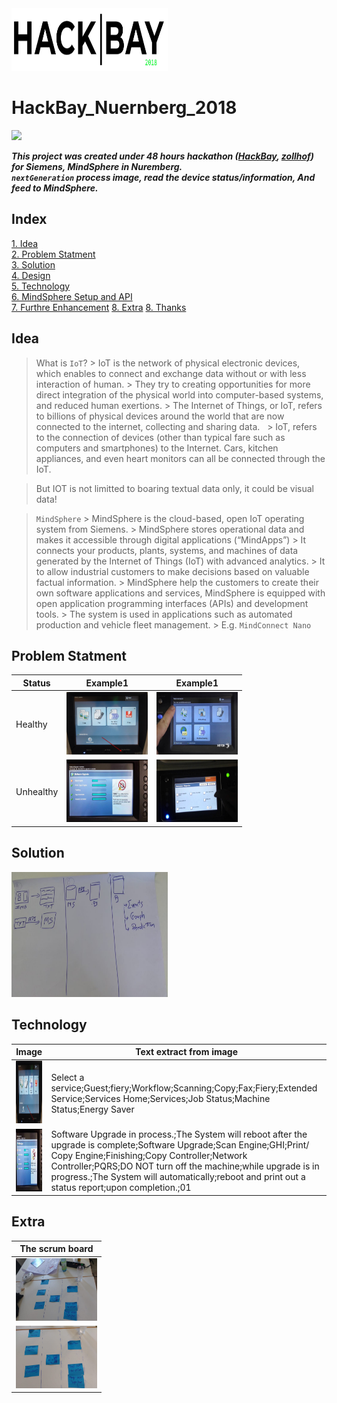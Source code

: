 <img src="https://github.com/vivek-bombatkar/HackBay_Nuernberg_2018/raw/master/images/logo_hackbay.JPG"  width="250" height="100">

# HackBay_Nuernberg_2018    
<img src="https://github.com/vivek-bombatkar/HackBay_Nuernberg_2018/raw/master/images/logo_nextGen.jpg.JPG" >

***This project was created under 48 hours hackathon ([HackBay](https://www.hackbay.de/), [zollhof](https://www.zollhof.de/)) for Siemens, MindSphere in Nuremberg.***  
***`nextGeneration` process image, read the device status/information, And feed to MindSphere.***


## Index
[1. Idea](#idea)  
[2. Problem Statment](#ProblemStatment)  
[3. Solution](#Solution)  
[4. Design](#design)  
[5. Technology](#technology)    
[6. MindSphere Setup and API](#MindSpheresetup)  
[7. Furthre Enhancement](#FurthreEnhancement)
[8. Extra](#Extra)
[8. Thanks](#Thanks)


## <a name="idea"></a>Idea    

> What is `IoT`?
    > IoT is the network of physical electronic devices, which enables to connect and exchange data without or with less interaction of human.
    > They try to creating opportunities for more direct integration of the physical world into computer-based systems, and reduced human exertions.
    > The Internet of Things, or IoT, refers to billions of physical devices around the world that are now connected to the internet, collecting and sharing data.
    > IoT, refers to the connection of devices (other than typical fare such as computers and smartphones) to the Internet. Cars, kitchen appliances, and even heart monitors can all be connected through the IoT. 

> But IOT is not limitted to boaring textual data only, it could be visual data!

> `MindSphere`
    > MindSphere is the cloud-based, open IoT operating system from Siemens.
    > MindSphere stores operational data and makes it accessible through digital applications (“MindApps”)
    > It connects your products, plants, systems, and machines of data generated by the Internet of Things (IoT) with advanced analytics.
    > It to allow industrial customers to make decisions based on valuable factual information.
    >  MindSphere help the customers to create their own software applications and services, MindSphere is equipped with open application programming interfaces (APIs) and development tools.
    > The system is used in applications such as automated production and vehicle fleet management.
    > E.g. `MindConnect Nano`





## <a name="ProblemStatment"></a>Problem Statment    

| Status | Example1 | Example1 | 
| --- | --- |  --- |
| Healthy | <img src="https://github.com/vivek-bombatkar/HackBay_Nuernberg_2018/raw/master/images/pic_1.JPG" width="130" height="100" /> | <img src="https://github.com/vivek-bombatkar/HackBay_Nuernberg_2018/raw/master/images/pic_3.jpg" width="130" height="100" /> |
| Unhealthy | <img src="https://github.com/vivek-bombatkar/HackBay_Nuernberg_2018/raw/master/images/pic_2.jpg" width="130" height="100" /> | <img src="https://github.com/vivek-bombatkar/HackBay_Nuernberg_2018/raw/master/images/pic_4.jpg" width="130" height="100" /> |

## <a name="Solution"></a>Solution

<img src="https://github.com/vivek-bombatkar/HackBay_Nuernberg_2018/raw/master/images/idea.jpeg" width="250" height="200" />


## <a name="technology"></a>Technology


| Image | Text extract from image |
| --- | --- |  
|<img src="https://github.com/vivek-bombatkar/HackBay_Nuernberg_2018/raw/master/images/pic_1.JPG" width="130" height="100" /> |  Select a service;Guest;fiery;Workflow;Scanning;Copy;Fax;Fiery;Extended Service;Services Home;Services;Job Status;Machine Status;Energy Saver |
| <img src="https://github.com/vivek-bombatkar/HackBay_Nuernberg_2018/raw/master/images/pic_2.jpg" width="130" height="100" /> | Software Upgrade in process.;The System will reboot after the upgrade is complete;Software Upgrade;Scan Engine;GHI;Print/ Copy Engine;Finishing;Copy Controller;Network Controller;PQRS;DO NOT turn off the machine;while upgrade is in progress.;The System will automatically;reboot and print out a status report;upon completion.;01 |


## <a name="Extra"></a>Extra

| The scrum board |
| --- |
|<img src="https://github.com/vivek-bombatkar/HackBay_Nuernberg_2018/raw/master/images/scrum_board_1.jpeg" width="130" height="100" /> |
|<img src="https://github.com/vivek-bombatkar/HackBay_Nuernberg_2018/raw/master/images/scrum_board_2.jpeg" width="130" height="100" /> |

